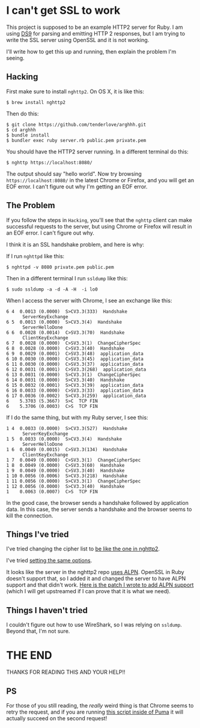 # I can't get SSL to work

This project is supposed to be an example HTTP2 server for Ruby.  I am using
[DS9](https://github.com/tenderlove/ds9) for parsing and emitting HTTP 2 responses,
but I am trying to write the SSL server using OpenSSL and it is not working.

I'll write how to get this up and running, then explain the problem I'm seeing.

## Hacking

First make sure to install `nghttp2`.  On OS X, it is like this:

```
$ brew install nghttp2
```

Then do this:

```
$ git clone https://github.com/tenderlove/arghhh.git
$ cd arghhh
$ bundle install
$ bundler exec ruby server.rb public.pem private.pem
```

You should have the HTTP2 server running.  In a different terminal do this:

```
$ nghttp https://localhost:8080/
```

The output should say "hello world".  Now try browsing `https://localhost:8080/`
in the latest Chrome or Firefox, and you will get an EOF error.  I can't figure
out why I'm getting an EOF error.

## The Problem

If you follow the steps in `Hacking`, you'll see that the `nghttp` client can make
successful requests to the server, but using Chrome or Firefox will result
in an EOF error.  I can't figure out why.

I think it is an SSL handshake problem, and here is why:

If I run `nghttpd` like this:

```
$ nghttpd -v 8080 private.pem public.pem
```

Then in a different terminal I run `ssldump` like this:

```
$ sudo ssldump -a -d -A -H  -i lo0
```

When I access the server with Chrome, I see an exchange like this:

```
6 4  0.0013 (0.0000)  S>CV3.3(333)  Handshake
      ServerKeyExchange
6 5  0.0013 (0.0000)  S>CV3.3(4)  Handshake
      ServerHelloDone
6 6  0.0028 (0.0014)  C>SV3.3(70)  Handshake
      ClientKeyExchange
6 7  0.0028 (0.0000)  C>SV3.3(1)  ChangeCipherSpec
6 8  0.0028 (0.0000)  C>SV3.3(40)  Handshake
6 9  0.0029 (0.0001)  C>SV3.3(48)  application_data
6 10 0.0030 (0.0000)  C>SV3.3(45)  application_data
6 11 0.0030 (0.0000)  C>SV3.3(37)  application_data
6 12 0.0031 (0.0001)  C>SV3.3(268)  application_data
6 13 0.0031 (0.0000)  S>CV3.3(1)  ChangeCipherSpec
6 14 0.0031 (0.0000)  S>CV3.3(40)  Handshake
6 15 0.0032 (0.0001)  S>CV3.3(39)  application_data
6 16 0.0033 (0.0000)  C>SV3.3(33)  application_data
6 17 0.0036 (0.0002)  S>CV3.3(259)  application_data
6    5.3703 (5.3667)  S>C  TCP FIN
6    5.3706 (0.0003)  C>S  TCP FIN
```

If I do the same thing, but with my Ruby server, I see this:

```
1 4  0.0033 (0.0000)  S>CV3.3(527)  Handshake
      ServerKeyExchange
1 5  0.0033 (0.0000)  S>CV3.3(4)  Handshake
      ServerHelloDone
1 6  0.0049 (0.0015)  C>SV3.3(134)  Handshake
      ClientKeyExchange
1 7  0.0049 (0.0000)  C>SV3.3(1)  ChangeCipherSpec
1 8  0.0049 (0.0000)  C>SV3.3(60)  Handshake
1 9  0.0049 (0.0000)  C>SV3.3(40)  Handshake
1 10 0.0056 (0.0006)  S>CV3.3(218)  Handshake
1 11 0.0056 (0.0000)  S>CV3.3(1)  ChangeCipherSpec
1 12 0.0056 (0.0000)  S>CV3.3(40)  Handshake
1    0.0063 (0.0007)  C>S  TCP FIN
```

In the good case, the browser sends a handshake followed by application data.
In this case, the server sends a handshake and the browser seems to kill the
connection.

## Things I've tried

I've tried changing the cipher list to [be like the one in nghttp2](https://github.com/tatsuhiro-t/nghttp2/blob/d10228cdf7c95198a9dc0c2d0781fc3eb8af2f88/src/HttpServer.cc#L1786).

I've tried [setting the same options](https://github.com/tatsuhiro-t/nghttp2/blob/d10228cdf7c95198a9dc0c2d0781fc3eb8af2f88/src/HttpServer.cc#L1776-L1784).

It looks like the server in the nghttp2 repo [uses ALPN](https://github.com/tatsuhiro-t/nghttp2/blob/d10228cdf7c95198a9dc0c2d0781fc3eb8af2f88/src/HttpServer.cc#L710-L727).  OpenSSL in Ruby doesn't support that, so I added it and changed the server to have ALPN support and that didn't work.  [Here is the patch I wrote to add ALPN support](https://gist.github.com/tenderlove/b19bdea0d98fd1c0b655) (which I will get upstreamed if I can prove that it is what we need).

## Things I haven't tried

I couldn't figure out how to use WireShark, so I was relying on `ssldump`.  Beyond that, I'm not sure.

# THE END

THANKS FOR READING THIS AND YOUR HELP!!

## PS

For those of you still reading, the *really* weird thing is that Chrome seems to
retry the request, and if you are running [this script inside of Puma](https://gist.github.com/tenderlove/6eccbaf4ee89838b7944) it will actually succeed on the second request!
